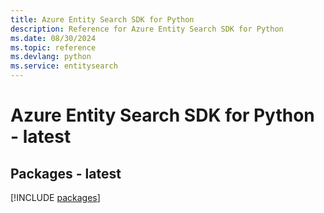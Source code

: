 ```yaml
---
title: Azure Entity Search SDK for Python
description: Reference for Azure Entity Search SDK for Python
ms.date: 08/30/2024
ms.topic: reference
ms.devlang: python
ms.service: entitysearch
---
```

# Azure Entity Search SDK for Python - latest
## Packages - latest
[!INCLUDE [packages](entity-search-index.md)]